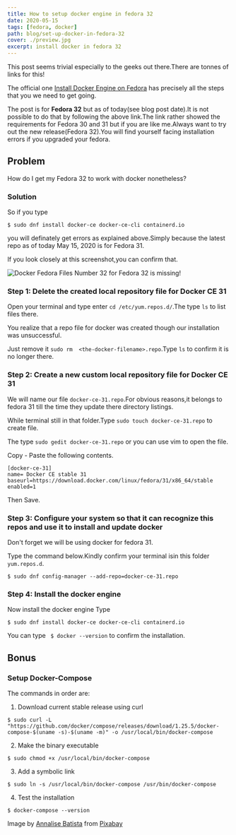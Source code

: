 ```yaml
---
title: How to setup docker engine in fedora 32
date: 2020-05-15
tags: [fedora, docker]
path: blog/set-up-docker-in-fedora-32
cover: ./preview.jpg
excerpt: install docker in fedora 32
---
```


This post seems trivial especially to the geeks out there.There are tonnes of links for this!

The official one [Install Docker Engine on Fedora](https://docs.docker.com/engine/install/fedora/) has precisely all the steps that you we need to get going.

The post is for **Fedora 32** but as of today(see blog post date).It is not possible to do that by following
the above link.The link rather showed the requirements for Fedora 30 and 31  but if you are like me.Always 
want to try out the new release(Fedora 32).You will find yourself facing installation errors if you upgraded
your fedora.

## Problem
How do I get my Fedora 32 to work with docker nonetheless?

### Solution
So if you type
```
$ sudo dnf install docker-ce docker-ce-cli containerd.io
```
you will definately get errors as explained above.Simply because the latest repo as of today May 15, 2020 
is for Fedora 31.

If you look closely at this screenshot,you can confirm that.

![ Docker Fedora Files](./fedora-img-1) Number 32 for Fedora 32 is missing!

### Step 1: Delete the created local repository file for Docker CE 31
Open your terminal and type enter `cd /etc/yum.repos.d/`.The type `ls` to list files there.

You realize that a repo file for docker was created though our installation was unsuccessful.

Just remove it `sudo rm  <the-docker-filename>.repo`.Type `ls` to confirm it is no longer there.

### Step 2: Create a new custom local repository file for Docker CE 31
We will name our file `docker-ce-31.repo`.For obvious reasons,it belongs to fedora 31 till the time they update
there directory listings.

While terminal still in that folder.Type `sudo touch docker-ce-31.repo` to create file.

The type `sudo gedit docker-ce-31.repo` or you can use vim to open the file.

Copy - Paste the following contents.
```
[docker-ce-31]
name= Docker CE stable 31
baseurl=https://download.docker.com/linux/fedora/31/x86_64/stable
enabled=1
```
Then Save.

### Step 3: Configure your system so that it can recognize this repos and use it to install and update docker
Don't forget we will be using docker for fedora 31.

Type the command below.Kindly confirm your terminal isin this folder `yum.repos.d`.

```
$ sudo dnf config-manager --add-repo=docker-ce-31.repo
```

### Step 4: Install the docker engine
Now install the docker engine
Type
```
$ sudo dnf install docker-ce docker-ce-cli containerd.io
```

You can type ` $ docker --version` to confirm the installation.

## Bonus
### Setup Docker-Compose
The commands in order are:

1. Download current stable release using curl
```
$ sudo curl -L "https://github.com/docker/compose/releases/download/1.25.5/docker-compose-$(uname -s)-$(uname -m)" -o /usr/local/bin/docker-compose
```
2.  Make the binary executable
```
$ sudo chmod +x /usr/local/bin/docker-compose
```
3. Add a symbolic link
```
$ sudo ln -s /usr/local/bin/docker-compose /usr/bin/docker-compose
```

4. Test the installation
```
$ docker-compose --version
```
























Image by <a href="https://pixabay.com/users/AnnaliseArt-7089643/?utm_source=link-attribution&amp;utm_medium=referral&amp;utm_campaign=image&amp;utm_content=5112223">Annalise Batista</a> from <a href="https://pixabay.com/?utm_source=link-attribution&amp;utm_medium=referral&amp;utm_campaign=image&amp;utm_content=5112223">Pixabay</a>
